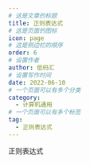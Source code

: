 ```yaml
---
# 这是文章的标题
title: 正则表达式
# 这是页面的图标
icon: page
# 这是侧边栏的顺序
order: 6
# 设置作者
author: 低码汇
# 设置写作时间
date: 2022-06-10
# 一个页面可以有多个分类
category:
  - 计算机通用
# 一个页面可以有多个标签
tag:
  - 正则表达式
---
```

正则表达式
